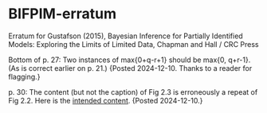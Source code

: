# BIFPIM-erratum
Erratum for Gustafson (2015), Bayesian Inference for Partially Identified Models: Exploring the Limits of Limited Data, Chapman and Hall / CRC Press

Bottom of p. 27: Two instances of max{0+q-r+1} should be max{0, q+r-1}.  (As is correct earlier on p. 21.)  {Posted 2024-12-10.  Thanks to a reader for flagging.}

p. 30:  The content (but not the caption) of Fig 2.3 is erroneously a repeat of Fig 2.2.    Here is the [intended content](fig2dot3.pdf).  {Posted 2024-12-10.}

